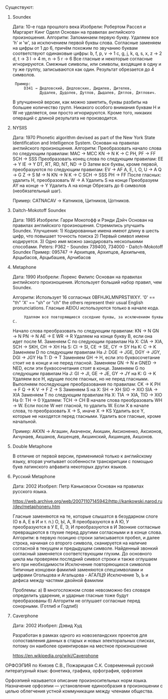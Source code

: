 
Существуют: 

1) Soundex

	Дата: 10-е года прошлого века
	Изобрели: Робертом Рассел и Маргарет Кинг Оделл
	Основан на правилах английского произношения. 
	Алгоритм: 
		Запоминаем первую букву. Удаляем все 'h' и 'w', за исключением первой буквы слова.
		Согласные заменяем на цифры от 1 до 6, причём похожим по звучанию буквам соответствуют одинаковые цифры:
			b, f, p, v → 1
			c, g, j, k, q, s, x, z → 2
			d, t → 3
			l → 4
			m, n → 5
			r → 6
		Все гласные и некоторые согласные игнорируются.
		Смежные символы, или символы, входящие в одну и ту же группу, записываются как один. 
		Результат обрезается до 4 символов.
		
		Пример: 
			D341 → Дедловский, Дедловских, Дидилев, Дителев, 
				   Дудалев, Дудолев, Дутлов, Дыдалев, Дятлов, Дятлович.
	
	В улучшенной версии, как можно заметить, буквы разбиты на большее количество групп. 
	Никакого особого внимания буквам H и W не уделяется, они просто игнорируются. 
	Кроме того, никаких операций с длиной результата не производится.
	

2) NYSIIS

	Дата: 1970
	Phonetic algorithm devised as part of the New York State Identification and Intelligence System.
	Основан на правилах английского произношения. 
	Алгоритм: 
		Преобразовать начало слова по следующим правилам:
			MAC → MCC
			KN → N
			K → C
			PH, PF → FF
			SCH → SSS
		Преобразовать конец слова по следующим правилам:
			EE → Y
			IE → Y
			DT, RT, RD, NT, ND → D
		Затем все буквы, кроме первой, преобразуются по следующим правилам:
			EV → AF
			A, E, I, O, U → A
			Q → G
			Z → S
			M → N
			KN → N
			K → C
			SCH → SSS
			PH → FF
		После гласных: удалить H, преобразовать W → A
		Удалить S на конце
		Преобразуем AY на конце → Y
		Удалить A на конце
		Обрезать до 6 символов (необязательный шаг).
		
	Пример:
		CATNACAV → Катников, Цитников, Цотников.
		

3) Daitch-Mokotoff Soundex

	Дата: 1985
	Изобрели: Гарри Мокотофф и Рэнди Дэйч
	Основан на правилах английского произношения. 
	Стремились улучшить Soundex. Улучшения: 
		1) Кодированные имена имеют длину в шесть цифр, что повышает точность поиска
		2) Первый символ имени кодируется.
		3) Одно имя можно закодировать несколькими способами. 
			Peters:	P362 - Soundex
					739400, 734000 - Daitch-Mokotoff Soundex
	Пример: 
		095747 → Архипцев, Архипцов, Архипычев, Арцыбасов,  Арцыбашев, Арчибасов

4) Metaphone

	Дата: 1990
	Изобрели: Лоренс Филипс
	Основан на правилах английского произношения. Использует больший набор правил, чем Soundex.
	
	Алгоритм: 
		Использует 16 согласных 0BFHJKLMNPRSTWXY.
		'0' == "th"
		'X' == "sh" or "ch"
		the others represent their usual English pronunciations. 
		Гласные AEIOU используются только в начале кода.
		
			Удаляем все повторяющиеся соседние буквы, за исключением буквы C.
	Начало слова преобразовать по следующим правилам:
		KN → N
		GN → N
		PN → N
		AE → E
		WR → R
	Удаляем на конце букву B, если она идет после M.
	Заменяем C по следующим правилам
		На Х: CIA → XIA, SCH → SKH, CH → XH
		На S: CI → SI, CE → SE, CY → SY
		На K: C → K
	Заменяем D по следующим правилам
		На J: DGE → JGE, DGY → JGY, DGI → JGY
		На T: D → T
	Заменяем GH → H, если это буквосочетание стоит не в конце и не перед гласной.
	Заменяем GN → N и GNED → NED, если эти буквосочетания стоят в конце.
	Заменяем G по следующим правилам
		На J: GI → JI, GE → JE, GY → JY
		на K: G → K
	Удаляем все H, идущие после гласных, но не перед гласными.
	Выполняем последующие преобразования по правилам:
		CK → K
		PH → F
		Q → K
		V → F
		Z → S
	Заменяем S на X:
		SH → XH
		SIO → XIO
		SIA → XIA
	Заменяем T по следующим правилам
		На X: TIA → XIA, TIO → XIO
		На 0: TH → 0
	Удаляем: TCH → CH
	В начале слова преобразовать WH → W. Если после W нет гласной, то удалить W.
	Если X в начале слова, то преобразовать X → S, иначе X → KS
	Удалить все Y, которые не находятся перед гласными.
	Удалить все гласные, кроме начальной.
	
	Пример: 
		AKXN → Агашин, Акаченок, Акишин, Аксионенко, Аксионов, 
		Акчунаев, Акшанов, Акшенцев, Акшинский, Акшинцев, Акшонов.
	
5) Double Metaphone

	В отличие от первой версии, применимой только к английскому языку, 
	вторая учитывает особенности транскрипции с помощью букв латинского алфавита некоторых других языков.

6) Русский Metaphone

	Дата: 2002
	Изобрел: Петр Каньковски
	Основан на правилах русского языка.
	
	https://web.archive.org/web/20071107145942/http://kankowski.narod.ru/dev/metaphoneru.htm
	
	Гласные заменяются на те, которые слышатся в безударном слоге (О в А, Е в И и т. п.)
		О, Ы, А, Я преобразуются в А
		Ю, У преобразуются в У
		Е, Ё, Э, И преобразуются в И
	Звонкие согласные превращаются в глухие перед другими согласными и в конце слова.
		Алгоритм: в первую позицию строки записывается пробел, и далее строка, начиная со второго символа, 
		сканируется на наличие согласной в текущем и предыдущем символе. Найденный звонкий согласный заменяется соответствующим глухим. 
		До основного цикла мы проверяем последний символ строки и также оглушаем его при необходимости
	Исключение повторяющихся символов
	Типичные концовки фамилий заменяются спецсимволами и цифрами
		Огольцова и Агальцова - АГАЛЦ9
	Исключение Ъ, Ь и дефиса между частями двойной фамилии
	
	
	Проблемы: 
		а) В многосложном слове невозможно без словаря определить ударение,
		   и ударные гласные тоже будут преобразованы
		б) Алгоритм не оглушает согласные перед сонорными. (Готлиб и Годлиб)
	
7) Caverphone

	Дата: 2002
	Изобрел: Дэвид Худ
	
	Разработан в рамках одного из новозеландских проектов для сопоставления данных 
	в старых и новых электоральных списках, потому он наиболее ориентирован на местное произношение
	
	https://en.wikipedia.org/wiki/Caverphone
	

ОРФОЭПИЯ по Князев С.В., Пожарицкая С.К. Современный русский литературный язык: фонетика, графика, орфография, орфоэпия

Орфоэпией называется описание произносительных норм языка. 
Назначение орфоэпии — установление единообразия в произношении с целью облегчения устной коммуникации между членами общества.
